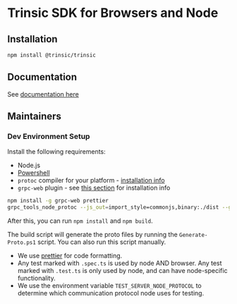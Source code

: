 # Trinsic SDK for Browsers and Node

## Installation
```bash
npm install @trinsic/trinsic
```

## Documentation

See [documentation here](https://docs-v2.trinsic.id/)

## Maintainers

### Dev Environment Setup

Install the following requirements:

- Node.js
- [Powershell](https://docs.microsoft.com/en-us/powershell/scripting/install/installing-powershell?view=powershell-7.1)
- `protoc` compiler for your platform - [installation info](https://grpc.io/docs/protoc-installation/)
- `grpc-web` plugin - see [this section](https://github.com/grpc/grpc-web#code-generator-plugin) for installation info

```sh
npm install -g grpc-web prettier
grpc_tools_node_protoc --js_out=import_style=commonjs,binary:./dist --grpc_out=grpc_js:./dist --proto_path=../../proto ProviderService.proto
```

After this, you can run `npm install` and `npm build`.

The build script will generate the proto files by running the `Generate-Proto.ps1` script. You can also run this script manually.

* We use [prettier](https://prettier.io/) for code formatting.
* Any test marked with `.spec.ts` is used by node AND browser. Any test marked with `.test.ts` is only used by node, and can have node-specific functionality.
* We use the environment variable `TEST_SERVER_NODE_PROTOCOL` to determine which communication protocol node uses for testing.